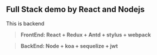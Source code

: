 ## Full Stack demo by React and Nodejs

This is backend

> **FrontEnd: React + Redux + Antd + stylus + webpack**

> **BackEnd: Node + koa + sequelize + jwt**

